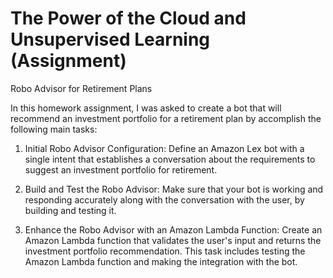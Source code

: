 # The Power of the Cloud and Unsupervised Learning (Assignment)

Robo Advisor for Retirement Plans

In this homework assignment, I was asked to create a bot that will recommend an investment portfolio for a retirement plan by accomplish the following main tasks:


1. Initial Robo Advisor Configuration: Define an Amazon Lex bot with a single intent that establishes a conversation about the requirements to suggest an investment portfolio for retirement.


2. Build and Test the Robo Advisor: Make sure that your bot is working and responding accurately along with the conversation with the user, by building and testing it.


3. Enhance the Robo Advisor with an Amazon Lambda Function: Create an Amazon Lambda function that validates the user's input and returns the investment portfolio recommendation. This task includes testing the Amazon Lambda function and making the integration with the bot.
